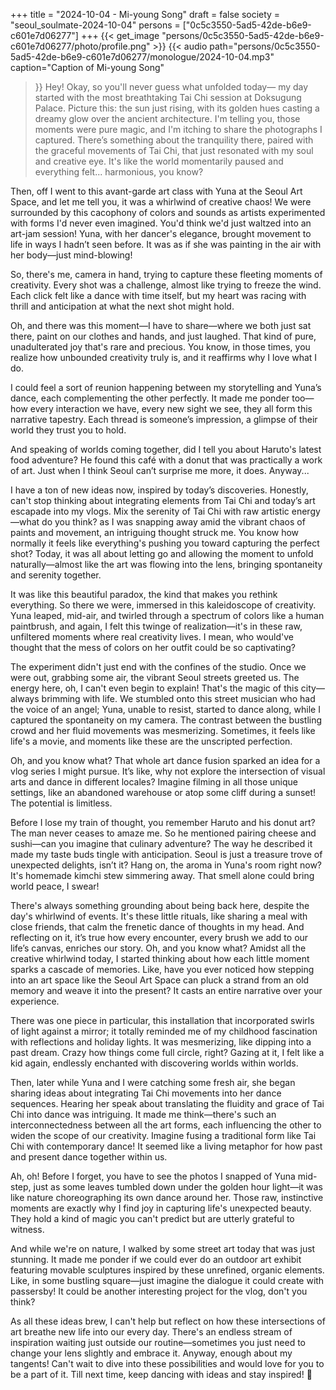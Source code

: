 +++
title = "2024-10-04 - Mi-young Song"
draft = false
society = "seoul_soulmate-2024-10-04"
persons = ["0c5c3550-5ad5-42de-b6e9-c601e7d06277"]
+++
{{< get_image "persons/0c5c3550-5ad5-42de-b6e9-c601e7d06277/photo/profile.png" >}}
{{< audio
    path="persons/0c5c3550-5ad5-42de-b6e9-c601e7d06277/monologue/2024-10-04.mp3" 
    caption="Caption of Mi-young Song"
>}}
Hey! Okay, so you'll never guess what unfolded today—
my day started with the most breathtaking Tai Chi session at Doksugung Palace. Picture this: the sun just rising, with its golden hues casting a dreamy glow over the ancient architecture. I'm telling you, those moments were pure magic, and I'm itching to share the photographs I captured. There’s something about the tranquility there, paired with the graceful movements of Tai Chi, that just resonated with my soul and creative eye. It's like the world momentarily paused and everything felt... harmonious, you know?

Then, off I went to this avant-garde art class with Yuna at the Seoul Art Space, and let me tell you, it was a whirlwind of creative chaos! We were surrounded by this cacophony of colors and sounds as artists experimented with forms I'd never even imagined. You'd think we'd just waltzed into an art-jam session! Yuna, with her dancer's elegance, brought movement to life in ways I hadn’t seen before. It was as if she was painting in the air with her body—just mind-blowing!

So, there's me, camera in hand, trying to capture these fleeting moments of creativity. Every shot was a challenge, almost like trying to freeze the wind. Each click felt like a dance with time itself, but my heart was racing with thrill and anticipation at what the next shot might hold.

Oh, and there was this moment—I have to share—where we both just sat there, paint on our clothes and hands, and just laughed. That kind of pure, unadulterated joy that's rare and precious. You know, in those times, you realize how unbounded creativity truly is, and it reaffirms why I love what I do.

I could feel a sort of reunion happening between my storytelling and Yuna’s dance, each complementing the other perfectly. It made me ponder too—how every interaction we have, every new sight we see, they all form this narrative tapestry. Each thread is someone’s impression, a glimpse of their world they trust you to hold.

And speaking of worlds coming together, did I tell you about Haruto's latest food adventure? He found this café with a donut that was practically a work of art. Just when I think Seoul can’t surprise me more, it does. Anyway...

I have a ton of new ideas now, inspired by today’s discoveries. Honestly, can't stop thinking about integrating elements from Tai Chi and today’s art escapade into my vlogs. Mix the serenity of Tai Chi with raw artistic energy—what do you think?
as I was snapping away amid the vibrant chaos of paints and movement, an intriguing thought struck me. You know how normally it feels like everything's pushing you toward capturing the perfect shot? Today, it was all about letting go and allowing the moment to unfold naturally—almost like the art was flowing into the lens, bringing spontaneity and serenity together.

It was like this beautiful paradox, the kind that makes you rethink everything. So there we were, immersed in this kaleidoscope of creativity. Yuna leaped, mid-air, and twirled through a spectrum of colors like a human paintbrush, and again, I felt this twinge of realization—it's in these raw, unfiltered moments where real creativity lives. I mean, who would've thought that the mess of colors on her outfit could be so captivating?

The experiment didn't just end with the confines of the studio. Once we were out, grabbing some air, the vibrant Seoul streets greeted us. The energy here, oh, I can't even begin to explain! That's the magic of this city—always brimming with life. We stumbled onto this street musician who had the voice of an angel; Yuna, unable to resist, started to dance along, while I captured the spontaneity on my camera. The contrast between the bustling crowd and her fluid movements was mesmerizing. Sometimes, it feels like life's a movie, and moments like these are the unscripted perfection.

Oh, and you know what? That whole art dance fusion sparked an idea for a vlog series I might pursue. It’s like, why not explore the intersection of visual arts and dance in different locales? Imagine filming in all those unique settings, like an abandoned warehouse or atop some cliff during a sunset! The potential is limitless.

Before I lose my train of thought, you remember Haruto and his donut art? The man never ceases to amaze me. So he mentioned pairing cheese and sushi—can you imagine that culinary adventure? The way he described it made my taste buds tingle with anticipation. Seoul is just a treasure trove of unexpected delights, isn’t it? Hang on, the aroma in Yuna's room right now? It's homemade kimchi stew simmering away. That smell alone could bring world peace, I swear! 

There's always something grounding about being back here, despite the day's whirlwind of events. It's these little rituals, like sharing a meal with close friends, that calm the frenetic dance of thoughts in my head. And reflecting on it, it’s true how every encounter, every brush we add to our life’s canvas, enriches our story.
 Oh, and you know what? Amidst all the creative whirlwind today, I started thinking about how each little moment sparks a cascade of memories. Like, have you ever noticed how stepping into an art space like the Seoul Art Space can pluck a strand from an old memory and weave it into the present? It casts an entire narrative over your experience.

There was one piece in particular, this installation that incorporated swirls of light against a mirror; it totally reminded me of my childhood fascination with reflections and holiday lights. It was mesmerizing, like dipping into a past dream. Crazy how things come full circle, right? Gazing at it, I felt like a kid again, endlessly enchanted with discovering worlds within worlds.

Then, later while Yuna and I were catching some fresh air, she began sharing ideas about integrating Tai Chi movements into her dance sequences. Hearing her speak about translating the fluidity and grace of Tai Chi into dance was intriguing. It made me think—there's such an interconnectedness between all the art forms, each influencing the other to widen the scope of our creativity. Imagine fusing a traditional form like Tai Chi with contemporary dance! It seemed like a living metaphor for how past and present dance together within us.

Ah, oh! Before I forget, you have to see the photos I snapped of Yuna mid-step, just as some leaves tumbled down under the golden hour light—it was like nature choreographing its own dance around her. Those raw, instinctive moments are exactly why I find joy in capturing life's unexpected beauty. They hold a kind of magic you can't predict but are utterly grateful to witness.

And while we're on nature, I walked by some street art today that was just stunning. It made me ponder if we could ever do an outdoor art exhibit featuring movable sculptures inspired by these unrefined, organic elements. Like, in some bustling square—just imagine the dialogue it could create with passersby! It could be another interesting project for the vlog, don't you think?

As all these ideas brew, I can't help but reflect on how these intersections of art breathe new life into our every day. There's an endless stream of inspiration waiting just outside our routine—sometimes you just need to change your lens slightly and embrace it. Anyway, enough about my tangents! Can't wait to dive into these possibilities and would love for you to be a part of it.
Till next time, keep dancing with ideas and stay inspired! 🌟
